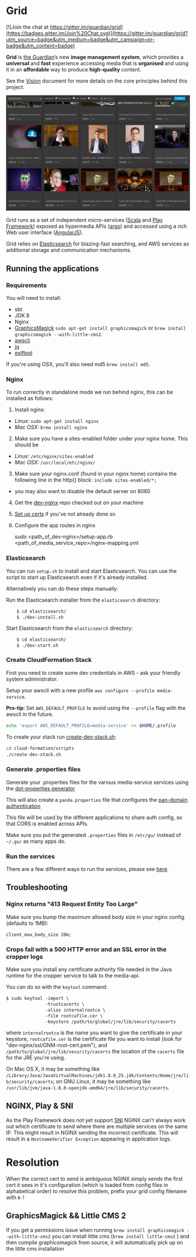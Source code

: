 Grid
====

[![Join the chat at https://gitter.im/guardian/grid](https://badges.gitter.im/Join%20Chat.svg)](https://gitter.im/guardian/grid?utm_source=badge&utm_medium=badge&utm_campaign=pr-badge&utm_content=badge)

**Grid** is [the Guardian](http://www.theguardian.com/)’s new **image
management system**, which provides a **universal** and **fast**
experience accessing media that is **organised** and using it in an
**affordable** way to produce **high-quality** content.

See the [Vision](VISION.md) document for more details on the core
principles behind this project.

![Screenshot of Grid search](docs/images/screenshot-2015-07-03T11:34:43.jpg)

Grid runs as a set of independent micro-services
([Scala](http://www.scala-lang.org/) and
[Play Framework](https://playframework.com/)) exposed as hypermedia
APIs ([argo](https://github.com/argo-rest/spec)) and accessed using a
rich Web user interface ([AngularJS](https://angularjs.org/)).

Grid relies on [Elasticsearch](https://www.elastic.co/) for
blazing-fast searching, and AWS services as additional storage and
communication mechanisms.


Running the applications
------------------------

### Requirements

You will need to install:

* sbt
* JDK 8
* Nginx
* [GraphicsMagick](http://www.graphicsmagick.org/)
`sudo apt-get install graphicsmagick` or `brew install graphicsmagick --with-little-cms2`.
* [awscli](https://aws.amazon.com/cli/)
* [jq](https://stedolan.github.io/jq/)
* [exiftool](http://www.sno.phy.queensu.ca/~phil/exiftool/)

If you're using OSX, you'll also need md5 `brew install md5`.

### Nginx

To run correctly in standalone mode we run behind nginx, this can be installed as follows:

1. Install nginx:
  * *Linux:*   ```sudo apt-get install nginx```
  * *Mac OSX:* ```brew install nginx```

2. Make sure you have a sites-enabled folder under your nginx home. This should be
  * *Linux:* ```/etc/nginx/sites-enabled```
  * *Mac OSX:* ```/usr/local/etc/nginx/```

3. Make sure your nginx.conf (found in your nginx home) contains the following line in the http{} block:
`include sites-enabled/*;`
  * you may also want to disable the default server on 8080

4. Get the [dev-nginx](https://github.com/guardian/dev-nginx) repo checked out on your machine

5. [Set up certs](https://github.com/guardian/dev-nginx#install-ssl-certificates) if you've not already done so

6. Configure the app routes in nginx

    sudo <path_of_dev-nginx>/setup-app.rb <path_of_media_service_repo>/nginx-mapping.yml

### Elasticsearch

You can run `setup.sh` to install and start Elasticsearch.  You can use
the script to start up Elasticsearch even if it's already installed.

Alternatively you can do these steps manually:

Run the Elasticsearch installer from the `elasticsearch` directory:

        $ cd elasticsearch/
        $ ./dev-install.sh

Start Elasticsearch from the `elasticsearch` directory:

        $ cd elasticsearch/
        $ ./dev-start.sh

### Create CloudFormation Stack

First you need to create some dev credentials in AWS - ask your friendly system administrator.

Setup your awscli with a new profile `aws configure --profile media-service`.

**Pro-tip**: Set `AWS_DEFAULT_PROFILE` to avoid using the `--profile` flag with the awscli in the future.

```sh
echo 'export AWS_DEFAULT_PROFILE=media-service' >> $HOME/.profile
```

To create your stack run [create-dev-stack.sh](cloud-formation/scripts/create-dev-stack.sh):

```sh
cd cloud-formation/scripts
./create-dev-stack.sh
```

### Generate .properties files

Generate your .properties files for the various media-service services using the
[dot-properties generator](./docker/configs/generators/README.md)

This will also create a ```panda.properties``` file that configures the
[pan-domain authentication](https://github.com/guardian/pan-domain-authentication)

This file will be used by the different applications to share auth
config, so that CORS is enabled across APIs.

Make sure you put the generated ```.properties``` files in
```/etc/gu/``` instead of ```~/.gu/``` as many apps do.


### Run the services
There are a few different ways to run the services, please see [here](./docs/running.md).


## Troubleshooting

### Nginx returns "413 Request Entity Too Large"

Make sure you bump the maximum allowed body size in your nginx config (defaults to 1MB):

```
client_max_body_size 20m;
```

### Crops fail with a 500 HTTP error and an SSL error in the cropper logs

Make sure you install any certificate authority file needed in the
Java runtime for the cropper service to talk to the media-api.

You can do so with the `keytool` command:

```
$ sudo keytool -import \
               -trustcacerts \
               -alias internalrootca \
               -file rootcafile.cer \
               -keystore /path/to/global/jre/lib/security/cacerts
```

where `internalrootca` is the name you want to give the certificate in
your keystore, `rootcafile.cer` is the certificate file you want to
install (look for "dev-nginx/ssl/GNM-root-cert.pem"), and `/path/to/global/jre/lib/security/cacerts` the location
of the `cacerts` file for the JRE you're using.

On Mac OS X, it may be something like
`/Library/Java/JavaVirtualMachines/jdk1.8.0_25.jdk/Contents/Home/jre/lib/security/cacerts`;
on GNU Linux, it may be something like
`/usr/lib/jvm/java-1.8.0-openjdk-amd64/jre/lib/security/cacerts`.

## NGINX, Play & SNI

As the Play Framework does not yet support [SNI](https://en.wikipedia.org/wiki/Server_Name_Indication) NGINX can't always work out which certificate to send where there are multiple services on the same IP. This might result in NGINX sending the incorrect certificate. This will result in a `HostnameVerifier Exception` appearing in application logs.

# Resolution

When the correct cert to send is ambiguous NGINX simply sends the first cert it sees in it's configuration (which is loaded from config files in alphabetical order) to resolve this problem, prefix your grid config filename with `0-`!


## GraphicsMagick && Little CMS 2

If you get a permissions issue when running 
``` brew install graphicsmagick --with-little-cms2 ```
you can install little cms (``` brew install little-cms2 ``` ) 
and then compile graphicsmagick from source, it will automatically pick up on the little cms installation

